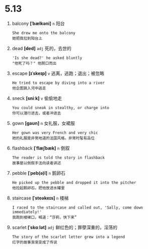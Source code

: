 # 5.13

1. balcony **[ˈbælkəni]** `n` 阳台

   ```
   She drew me onto the balcony
   她把我拉到阳台上
   ```

2. dead **[ded]** `adj` 死的，去世的

   ```
   'Is she dead?' he asked bluntly
   "他死了吗？" 他脱口而出
   ```

3. escape **[ɪˈskeɪp]** `v` 逃离，逃跑；退出；被忽略

   ```
   He tried to escape by diving into a river
   他企图跳入河中逃走
   ```

4. sneck **[sniːk]** `v` 偷偷地走

   ```
   You could sneak in stealthy, or charge into
   你可以潜行进去，或者冲进去
   ```

5. gown **[ɡaʊn]** `n` 女礼服，女裙服

   ```
   Her gown was very French and very chic
   她的礼服是非常地道的法国风格，非常时髦有品位
   ```

6. flashback **[ˈflæʃbæk]** `n` 倒叙

   ```
   The reader is told the story in flashback
   故事是以倒叙手法向读者讲述
   ```

7. pebble **[ˈpeb(ə)l]** `n` 鹅卵石

   ```
   He picked up the pebble and dropped it into the pitcher
   他捡起鹅卵石，把他放进水罐里
   ```

8. staircase **[ˈsteəkeɪs]** `n` 楼梯

   ```
   I raced to the staircase and called out, 'Sally, come down immediately!'
   我跑到楼梯口，喊道：“莎莉，快下来”
   ```

9. scarlet **[ˈskɑːlət]** `adj` 鲜红色的；罪孽深重的，淫荡的
   ```
   The story of the scarlet letter grew into a legend
   红字的故事渐渐变成了传说
   ```

